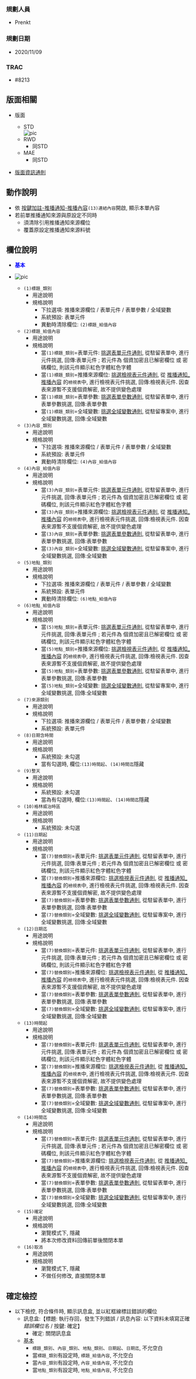### <div id="user">規劃人員</div>
* Prenkt

### <div id="updatedate">規劃日期</div>
* 2020/11/09

### <div id="trac">TRAC</div>
* #8213

## <div id="savelink-layout">版面相關</div>
* 版面
    * STD</br>
        ![pic][image_link]
    * RWD
        * 同STD
    * MAE</br>
        * 同STD

* [版面資訊通則][link_ruleother1]

## <div id="savelink-form-action">動作說明</div>
* 依 [按鍵加註-推播通知-推播內容][link_MAENotice_fieldbreak3]`(13)連結內容`開啟, 顯示本單內容
* 若前單推播通知來源與原設定不同時
    * 須清除引用推播通知來源欄位
    * 覆蓋原設定推播通知來源料號

## <div id="savelink-desc">欄位說明</div>
* <p id="fieldbreak1" style="color:blue;font-weight:bold">基本</p>

* ![pic][image_link_block1]
    * `(1)標題_類別`
        * 用途說明
        * 規格說明
            * 下拉選項: 推播來源欄位 / 表單元件 / 表單參數 / 全域變數
            * 系統預設: 表單元件
            * 異動時清除欄位: `(2)標題_給值內容`
    * `(2)標題_給值內容`
        * 用途說明
        * 規格說明
            * 當`(1)標題_類別`=表單元件: [挑選表單元件通則][link_ruledialog7], 從駐留表單中, 進行元件挑選, 回傳:表單元件 ; 若元件為 個資加密且已解密欄位 或 密碼欄位, 則該元件顯示紅色字體紅色字體
            * 當`(1)標題_類別`=推播來源欄位: [挑選檢視表元件通則][link_ruledialog8], 從 [推播通知_推播內容][link_conentviewno] 的`檢視表`中, 進行檢視表元件挑選, 回傳:檢視表元件. 因查表來源暫不支援個資解密, 故不提供變色處理
            * 當`(1)標題_類別`=表單參數: [挑選表單參數通則][link_ruledialog9], 從駐留表單中, 進行表單參數挑選, 回傳:表單參數
            * 當`(1)標題_類別`=全域變數: [挑選全域變數通則][link_ruledialog10], 從駐留專案中, 進行全域變數挑選, 回傳:全域變數
    * `(3)內容_類別`
        * 用途說明
        * 規格說明
            * 下拉選項: 推播來源欄位 / 表單元件 / 表單參數 / 全域變數 
            * 系統預設: 表單元件
            * 異動時清除欄位: `(4)內容_給值內容`
    * `(4)內容_給值內容`
        * 用途說明
        * 規格說明
            * 當`(3)內容_類別`=表單元件: [挑選表單元件通則][link_ruledialog7], 從駐留表單中, 進行元件挑選, 回傳:表單元件 ; 若元件為 個資加密且已解密欄位 或 密碼欄位, 則該元件顯示紅色字體紅色字體
            * 當`(3)內容_類別`=推播來源欄位: [挑選檢視表元件通則][link_ruledialog8], 從 [推播通知_推播內容][link_conentviewno] 的`檢視表`中, 進行檢視表元件挑選, 回傳:檢視表元件. 因查表來源暫不支援個資解密, 故不提供變色處理
            * 當`(3)內容_類別`=表單參數: [挑選表單參數通則][link_ruledialog9], 從駐留表單中, 進行表單參數挑選, 回傳:表單參數
            * 當`(3)內容_類別`=全域變數: [挑選全域變數通則][link_ruledialog10], 從駐留專案中, 進行全域變數挑選, 回傳:全域變數
    * `(5)地點_類別`
        * 用途說明
        * 規格說明
            * 下拉選項: 推播來源欄位 / 表單元件 / 表單參數 / 全域變數 
            * 系統預設: 表單元件
            * 異動時清除欄位: `(6)地點_給值內容`
    * `(6)地點_給值內容`
        * 用途說明
        * 規格說明
            * 當`(5)地點_類別`=表單元件: [挑選表單元件通則][link_ruledialog7], 從駐留表單中, 進行元件挑選, 回傳:表單元件 ; 若元件為 個資加密且已解密欄位 或 密碼欄位, 則該元件顯示紅色字體紅色字體
            * 當`(5)地點_類別`=推播來源欄位: [挑選檢視表元件通則][link_ruledialog8], 從 [推播通知_推播內容][link_conentviewno] 的`檢視表`中, 進行檢視表元件挑選, 回傳:檢視表元件. 因查表來源暫不支援個資解密, 故不提供變色處理
            * 當`(5)地點_類別`=表單參數: [挑選表單參數通則][link_ruledialog9], 從駐留表單中, 進行表單參數挑選, 回傳:表單參數
            * 當`(5)地點_類別`=全域變數: [挑選全域變數通則][link_ruledialog10], 從駐留專案中, 進行全域變數挑選, 回傳:全域變數
    * `(7)來源類別`
        * 用途說明
        * 規格說明
            * 下拉選項: 推播來源欄位 / 表單元件 / 表單參數 / 全域變數 
            * 系統預設: 表單元件
    * `(8)日期含時間`
        * 用途說明
        * 規格說明
            * 系統預設: 未勾選
            * 當有勾選時, 欄位:`(13)時間起`、`(14)時間迄`隱藏
    * `(9)整天`
        * 用途說明
        * 規格說明
            * 系統預設: 未勾選
            * 當為有勾選時, 欄位:`(13)時間起`、`(14)時間迄`隱藏
    * `(10)格林威治時區`
        * 用途說明
        * 規格說明 
            * 系統預設: 未勾選
    * `(11)日期起`
        * 用途說明
        * 規格說明 
            * 當`(7)替換類別`=表單元件: [挑選表單元件通則][link_ruledialog7], 從駐留表單中, 進行元件挑選, 回傳:表單元件 ; 若元件為 個資加密且已解密欄位 或 密碼欄位, 則該元件顯示紅色字體紅色字體
            * 當`(7)替換類別`=推播來源欄位: [挑選檢視表元件通則][link_ruledialog8], 從 [推播通知_推播內容][link_conentviewno] 的`檢視表`中, 進行檢視表元件挑選, 回傳:檢視表元件. 因查表來源暫不支援個資解密, 故不提供變色處理
            * 當`(7)替換類別`=表單參數: [挑選表單參數通則][link_ruledialog9], 從駐留表單中, 進行表單參數挑選, 回傳:表單參數
            * 當`(7)替換類別`=全域變數: [挑選全域變數通則][link_ruledialog10], 從駐留專案中, 進行全域變數挑選, 回傳:全域變數
    * `(12)日期迄`
        * 用途說明
        * 規格說明
            * 當`(7)替換類別`=表單元件: [挑選表單元件通則][link_ruledialog7], 從駐留表單中, 進行元件挑選, 回傳:表單元件 ; 若元件為 個資加密且已解密欄位 或 密碼欄位, 則該元件顯示紅色字體紅色字體
            * 當`(7)替換類別`=推播來源欄位: [挑選檢視表元件通則][link_ruledialog8], 從 [推播通知_推播內容][link_conentviewno] 的`檢視表`中, 進行檢視表元件挑選, 回傳:檢視表元件. 因查表來源暫不支援個資解密, 故不提供變色處理
            * 當`(7)替換類別`=表單參數: [挑選表單參數通則][link_ruledialog9], 從駐留表單中, 進行表單參數挑選, 回傳:表單參數
            * 當`(7)替換類別`=全域變數: [挑選全域變數通則][link_ruledialog10], 從駐留專案中, 進行全域變數挑選, 回傳:全域變數
    * `(13)時間起`
        * 用途說明
        * 規格說明
            * 當`(7)替換類別`=表單元件: [挑選表單元件通則][link_ruledialog7], 從駐留表單中, 進行元件挑選, 回傳:表單元件 ; 若元件為 個資加密且已解密欄位 或 密碼欄位, 則該元件顯示紅色字體紅色字體
            * 當`(7)替換類別`=推播來源欄位: [挑選檢視表元件通則][link_ruledialog8], 從 [推播通知_推播內容][link_conentviewno] 的`檢視表`中, 進行檢視表元件挑選, 回傳:檢視表元件. 因查表來源暫不支援個資解密, 故不提供變色處理
            * 當`(7)替換類別`=表單參數: [挑選表單參數通則][link_ruledialog9], 從駐留表單中, 進行表單參數挑選, 回傳:表單參數
            * 當`(7)替換類別`=全域變數: [挑選全域變數通則][link_ruledialog10], 從駐留專案中, 進行全域變數挑選, 回傳:全域變數
    * `(14)時間迄`
        * 用途說明
        * 規格說明
            * 當`(7)替換類別`=表單元件: [挑選表單元件通則][link_ruledialog7], 從駐留表單中, 進行元件挑選, 回傳:表單元件 ; 若元件為 個資加密且已解密欄位 或 密碼欄位, 則該元件顯示紅色字體紅色字體
            * 當`(7)替換類別`=推播來源欄位: [挑選檢視表元件通則][link_ruledialog8], 從 [推播通知_推播內容][link_conentviewno] 的`檢視表`中, 進行檢視表元件挑選, 回傳:檢視表元件. 因查表來源暫不支援個資解密, 故不提供變色處理
            * 當`(7)替換類別`=表單參數: [挑選表單參數通則][link_ruledialog9], 從駐留表單中, 進行表單參數挑選, 回傳:表單參數
            * 當`(7)替換類別`=全域變數: [挑選全域變數通則][link_ruledialog10], 從駐留專案中, 進行全域變數挑選, 回傳:全域變數
    * `(15)確定`
        * 用途說明
        * 規格說明
            * 瀏覽模式下, 隱藏
            * 將本次修改資料回傳前單後關閉本單
    * `(16)取消`
        * 用途說明
        * 規格說明
            * 瀏覽模式下, 隱藏
            * 不做任何修改, 直接關閉本單


## <div id="save-action">確定檢控</div>
* 以下檢控, 符合條件時, 顯示訊息盒, 並以紅框線標註錯誤的欄位
    * 訊息盒:【標題: 執行存回，發生下列錯誤 / 訊息內容: 以下資料未填寫正確 *錯誤欄位名* / 按鍵: 確定】
        * 確定: 關閉訊息盒 
    * [基本][link_fieldbreak1]
        * `標題_類別`、`內容_類別`、`地點_類別`、`日期起`、`日期迄`, 不允空白
        * 當`標題_類別`有設定時, `標題_給值內容`, 不允空白
        * 當`內容_類別`有設定時, `內容_給值內容`, 不允空白
        * 當`地點_類別`有設定時, `地點_給值內容`, 不允空白


<!-- 圖片 -->
[image_link]:attachment/MAENotice-Link-GoogleCalendar.png
[image_link_block1]:attachment/MAENotice-Link-GoogleCalendar-Block1.png


<!-- 超連結 -->
[link_fieldbreak1]:#fieldbreak1 "欄位說明/基本區塊"
[link_MAENotice_fieldbreak3]:BAMAENotice.md#fieldbreak3 "按鍵加註-推播通知/推播內容"
[link_conentviewno]:BAMAENotice.md#conentviewno "按鍵加註-推播通知/推播內容/檢視表"

[link_ruleother1]:/8.10.0/IDE/Specification/RulesOther/README#ruleother1 "共用通則_其它/版面資訊通則"
[link_ruledialog7]:/8.10.0/IDE/Specification/RulesDialog/README#ruledialog7 "共用通則_開啟單據/挑選表單元件通則"
[link_ruledialog8]:/8.10.0/IDE/Specification/RulesDialog/README#ruledialog8 "共用通則_開啟單據/挑選檢視表元件通則"
[link_ruledialog9]:/8.10.0/IDE/Specification/RulesDialog/README#ruledialog9 "共用通則_開啟單據/挑選表單參數通則"
[link_ruledialog10]:/8.10.0/IDE/Specification/RulesDialog/README#ruledialog10 "共用通則_開啟單據/挑選全域變數通則"